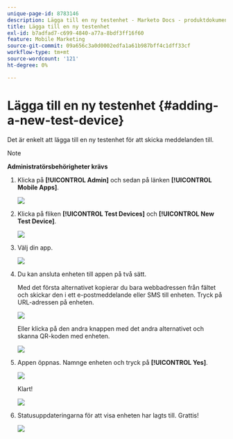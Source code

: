 ```yaml
---
unique-page-id: 8783146
description: Lägga till en ny testenhet - Marketo Docs - produktdokumentation
title: Lägga till en ny testenhet
exl-id: b7adfad7-c699-4840-a77a-8bdf3ff16f60
feature: Mobile Marketing
source-git-commit: 09a656c3a0d0002edfa1a61b987bff4c1dff33cf
workflow-type: tm+mt
source-wordcount: '121'
ht-degree: 0%

---
```


# Lägga till en ny testenhet {#adding-a-new-test-device}

Det är enkelt att lägga till en ny testenhet för att skicka meddelanden till.

>[!NOTE]
>
>**Administratörsbehörigheter krävs**

1. Klicka på **[!UICONTROL Admin]** och sedan på länken **[!UICONTROL Mobile Apps]**.

   ![](assets/image2015-7-9-14-3a33-3a12.png)

1. Klicka på fliken **[!UICONTROL Test Devices]** och **[!UICONTROL New Test Device]**.

   ![](assets/image2015-7-17-17-3a4-3a52.png)

1. Välj din app.

   ![](assets/image2015-7-17-17-3a6-3a4.png)

1. Du kan ansluta enheten till appen på två sätt.

   Med det första alternativet kopierar du bara webbadressen från fältet och skickar den i ett e-postmeddelande eller SMS till enheten. Tryck på URL-adressen på enheten.

   ![](assets/image2015-7-20-11-3a27-3a2.png)

   Eller klicka på den andra knappen med det andra alternativet och skanna QR-koden med enheten.

   ![](assets/image2015-7-17-17-3a9-3a54.png)

1. Appen öppnas. Namnge enheten och tryck på **[!UICONTROL Yes]**.

   ![](assets/image2015-7-17-17-3a31-3a23.png)

   Klart!

   ![](assets/image2015-7-17-17-3a33-3a5.png)

1. Statusuppdateringarna för att visa enheten har lagts till. Grattis!

   ![](assets/image2015-7-17-17-3a14-3a32.png)
